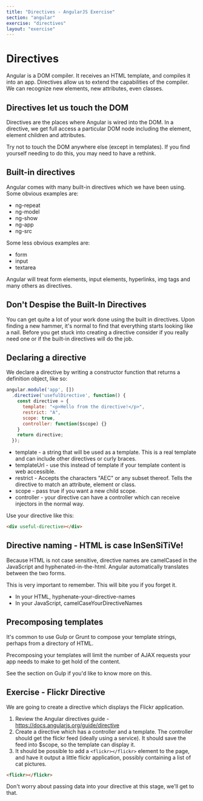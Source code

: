 ```yaml
---
title: "Directives - AngularJS Exercise"
section: "angular"
exercise: "directives"
layout: "exercise"
---
```




# Directives

Angular is a DOM compiler. It receives an HTML template, and compiles it into an app. Directives allow us to extend the capabilities of the compiler. We can recognize new elements, new attributes, even classes.

## Directives let us touch the DOM

Directives are the places where Angular is wired into the DOM. In a directive, we get full access a particular DOM node including the element, element children and attributes.

Try not to touch the DOM anywhere else (except in templates). If you find yourself needing to do this, you may need to have a rethink.

## Built-in directives

Angular comes with many built-in directives which we have been using. Some obvious examples are:

* ng-repeat
* ng-model
* ng-show
* ng-app
* ng-src

Some less obvious examples are:

* form
* input
* textarea

Angular will treat form elements, input elements, hyperlinks, img tags and many others as directives.

## Don't Despise the Built-In Directives

You can get quite a lot of your work done using the built in directives. Upon finding a new hammer, it's normal to find that everything starts looking like a nail. Before you get stuck into creating a directive consider if you really need one or if the built-in directives will do the job.

## Declaring a directive

We declare a directive by writing a constructor function that returns a definition object, like so:

```js
angular.module('app', [])
  .directive('usefulDirective', function() {
    const directive = {
      template: "<p>Hello from the directive!</p>",
      restrict: "A",
      scope: true,
      controller: function($scope) {}
    }
    return directive;
  });
```




* template - a string that will be used as a template. This is a real template and can include other directives or curly braces.
* templateUrl - use this instead of template if your template content is web accessible.
* restrict - Accepts the characters "AEC" or any subset thereof. Tells the directive to match an attribute, element or class.
* scope - pass true if you want a new child scope.
* controller - your directive can have a controller which can receive injectors in the normal way.

Use your directive like this:

```html
<div useful-directive></div>
```





## Directive naming - HTML is case InSenSiTiVe!

Because HTML is not case sensitive, directive names are camelCased in the JavaScript and hyphenated-in-the-html. Angular automatically translates between the two forms.

This is very important to remember. This will bite you if you forget it.

* In your HTML, hyphenate-your-directive-names
* In your JavaScript, camelCaseYourDirectiveNames

## Precomposing templates

It's common to use Gulp or Grunt to compose your template strings, perhaps from a directory of HTML.

Precomposing your templates will limit the number of AJAX requests your app needs to make to get hold of the content.

See the section on Gulp if you'd like to know more on this.





## Exercise - Flickr Directive

We are going to create a directive which displays the Flickr application.

1. Review the Angular directives guide - <https://docs.angularjs.org/guide/directive>
2. Create a directive which has a controller and a template. The controller should get the flickr feed (ideally using a service). It should save the feed into $scope, so the template can display it.
3. It should be possible to add a `<flickr></flickr>` element to the page, and have it output a little flickr application, possibly containing a list of cat pictures.

```html
<flickr></flickr>
```





Don't worry about passing data into your directive at this stage, we'll get to that.
